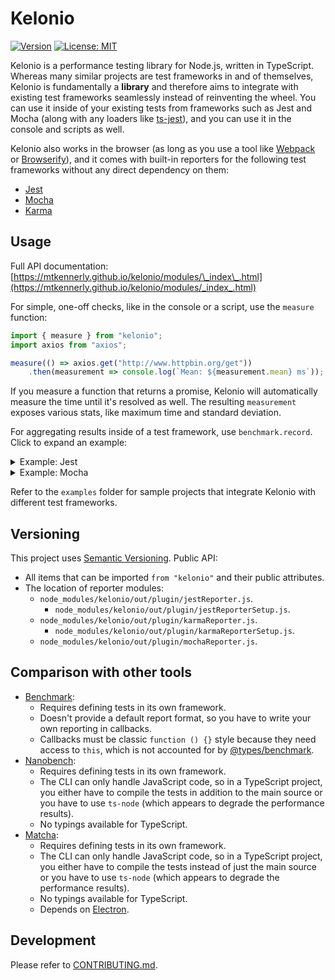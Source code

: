 # Kelonio
[![Version](https://img.shields.io/npm/v/kelonio)](https://www.npmjs.com/package/kelonio)
[![License: MIT](https://img.shields.io/badge/license-MIT-yellow.svg)](https://opensource.org/licenses/MIT)

Kelonio is a performance testing library for Node.js, written in TypeScript.
Whereas many similar projects are test frameworks in and of themselves, Kelonio
is fundamentally a **library** and therefore aims to integrate with existing
test frameworks seamlessly instead of reinventing the wheel. You can use it
inside of your existing tests from frameworks such as Jest and Mocha (along
with any loaders like [ts-jest](https://www.npmjs.com/package/ts-jest)),
and you can use it in the console and scripts as well.

Kelonio also works in the browser (as long as you use a tool like
[Webpack](https://www.npmjs.com/package/webpack) or
[Browserify](https://www.npmjs.com/package/browserify)),
and it comes with built-in reporters for the following test frameworks without
any direct dependency on them:

* [Jest](https://www.npmjs.com/package/jest)
* [Mocha](https://www.npmjs.com/package/mocha)
* [Karma](https://www.npmjs.com/package/karma)

## Usage
Full API documentation:
[https://mtkennerly.github.io/kelonio/modules/\_index\_.html](https://mtkennerly.github.io/kelonio/modules/_index_.html)

For simple, one-off checks, like in the console or a script, use the `measure`
function:

```typescript
import { measure } from "kelonio";
import axios from "axios";

measure(() => axios.get("http://www.httpbin.org/get"))
    .then(measurement => console.log(`Mean: ${measurement.mean} ms`));
```

If you measure a function that returns a promise, Kelonio will automatically
measure the time until it's resolved as well. The resulting `measurement`
exposes various stats, like maximum time and standard deviation.

For aggregating results inside of a test framework, use `benchmark.record`.
Click to expand an example:

<details>
  <summary>Example: Jest</summary>
  <div style="padding-left: 5px; border-left: 1px solid black;">

  Jest doesn't currently expose a way to get each individual test's name
  while running, so you have to provide a description to `record()`.

  Tests:

  ```typescript
  import { benchmark } from "kelonio";
  import axios from "axios";

  describe("An HTTP client", () => {
      it("can send GET requests", async () => {
          await benchmark.record(
              ["HTTP client", "GET"],
              () => axios.get("http://www.httpbin.org/get")
          );
      }, 30_000);

      it("can send POST requests", async () => {
          await benchmark.record(
              ["HTTP client", "POST"],
              () => axios.post("http://www.httpbin.org/post"),
              { iterations: 10, meanUnder: 10 },
          );
      }, 30_000);
  });
  ```

  Output:

  ```
  FAIL ./index.test.ts (16.576s)
    An HTTP client
      √ can send GET requests (8332ms)
      × can send POST requests (508ms)

    ● An HTTP client › can send POST requests

      Mean time of 49.43073600000001 ms exceeded threshold of 10 ms

  Test Suites: 1 failed, 1 total
  Tests:       1 failed, 1 passed, 2 total
  Snapshots:   0 total
  Time:        18.296s

  - - - - - - - - - - - - - - - - - Performance - - - - - - - - - - - - - - - - -
  HTTP client:
    GET:
      83.25152 ms (+/- 58.77542 ms) from 100 iterations
    POST:
      49.43074 ms (+/- 2.39217 ms) from 10 iterations
  - - - - - - - - - - - - - - - - - - - - - - - - - - - - - - - - - - - - - - - -
  ```

  The first time on each line is the mean duration, and the `+/-` time is
  the margin of error at a 95% confidence level.

  </div>
</details>

<details>
  <summary>Example: Mocha</summary>
  <div style="padding-left: 5px; border-left: 1px solid black;">

  The Mocha reporter can automatically infer the descriptions from the test
  names, but you're still free to pass additional descriptions to `record()`,
  such as if one test performs several different measurements.

  Tests:

  ```typescript
  import { benchmark } from "kelonio";
  import axios from "axios";

  describe("An HTTP client", () => {
      it("can send GET requests", async function (this: Mocha.Test) {
          this.timeout(30_000);
          await benchmark.record(() => axios.get("http://www.httpbin.org/get"));
      });

      it("can send POST requests", async function (this: Mocha.Test) {
          this.timeout(30_000);
          await benchmark.record(
              () => axios.post("http://www.httpbin.org/post"),
              { iterations: 10, meanUnder: 10 },
          );
      });
  });
  ```

  Output:

  ```
    An HTTP client
      √ can send GET requests
      1) can send POST requests


    1 passing (8332ms)
    1 failing

    1) An HTTP client
        can send POST requests:
      Error: Mean time of 49.43073600000001 ms exceeded threshold of 10 ms


  - - - - - - - - - - - - - - - - - Performance - - - - - - - - - - - - - - - - -
  An HTTP client:
    can send GET requests:
      83.25152 ms (+/- 58.77542 ms) from 100 iterations
    can send POST requests:
      49.43074 ms (+/- 2.39217 ms) from 10 iterations
  - - - - - - - - - - - - - - - - - - - - - - - - - - - - - - - - - - - - - - - -
  ```

  The first time on each line is the mean duration, and the `+/-` time is
  the margin of error at a 95% confidence level.

  </div>
</details>

Refer to the `examples` folder for sample projects that integrate Kelonio with
different test frameworks.

## Versioning
This project uses [Semantic Versioning](https://semver.org). Public API:

* All items that can be imported `from "kelonio"` and their public attributes.
* The location of reporter modules:
  * `node_modules/kelonio/out/plugin/jestReporter.js`.
    * `node_modules/kelonio/out/plugin/jestReporterSetup.js`.
  * `node_modules/kelonio/out/plugin/karmaReporter.js`.
    * `node_modules/kelonio/out/plugin/karmaReporterSetup.js`.
  * `node_modules/kelonio/out/plugin/mochaReporter.js`.

## Comparison with other tools
* [Benchmark](https://www.npmjs.com/package/benchmark):
  * Requires defining tests in its own framework.
  * Doesn't provide a default report format, so you have to write your own
    reporting in callbacks.
  * Callbacks must be classic `function () {}` style because they need access
    to `this`, which is not accounted for by
    [@types/benchmark](https://www.npmjs.com/package/@types/benchmark).
* [Nanobench](https://www.npmjs.com/package/nanobench):
  * Requires defining tests in its own framework.
  * The CLI can only handle JavaScript code, so in a TypeScript project,
    you either have to compile the tests in addition to the main source
    or you have to use `ts-node` (which appears to degrade the performance results).
  * No typings available for TypeScript.
* [Matcha](https://www.npmjs.com/package/matcha):
  * Requires defining tests in its own framework.
  * The CLI can only handle JavaScript code, so in a TypeScript project,
    you either have to compile the tests instead of just the main source
    or you have to use `ts-node` (which appears to degrade the performance results).
  * No typings available for TypeScript.
  * Depends on [Electron](https://www.npmjs.com/package/electron).

## Development
Please refer to [CONTRIBUTING.md](./CONTRIBUTING.md).
